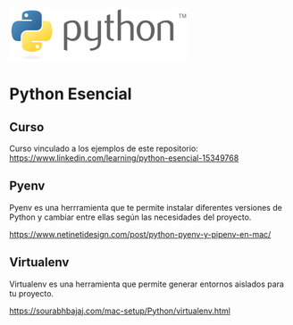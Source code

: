 ![Python Logo](./assets//logo-python.png)

# Python Esencial

## Curso

Curso vinculado a los ejemplos de este repositorio: https://www.linkedin.com/learning/python-esencial-15349768

## Pyenv

Pyenv es una herrramienta que te permite instalar diferentes versiones de Python y cambiar entre ellas según las necesidades del proyecto.

https://www.netinetidesign.com/post/python-pyenv-y-pipenv-en-mac/

## Virtualenv

Virtualenv es una herramienta que permite generar entornos aislados para tu proyecto.

https://sourabhbajaj.com/mac-setup/Python/virtualenv.html
